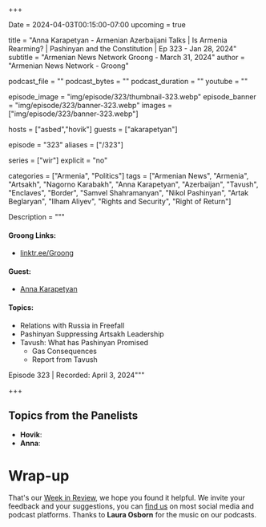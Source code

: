 +++

Date = 2024-04-03T00:15:00-07:00
upcoming = true

title = "Anna Karapetyan - Armenian Azerbaijani Talks | Is Armenia Rearming? | Pashinyan and the Constitution | Ep 323 - Jan 28, 2024"
subtitle = "Armenian News Network Groong - March 31, 2024"
author = "Armenian News Network - Groong"

podcast_file = ""
podcast_bytes = ""
podcast_duration = ""
youtube = ""

episode_image = "img/episode/323/thumbnail-323.webp"
episode_banner = "img/episode/323/banner-323.webp"
images = ["img/episode/323/banner-323.webp"]

hosts = ["asbed","hovik"]
guests = ["akarapetyan"]

episode = "323"
aliases = ["/323"]

series = ["wir"]
explicit = "no"

categories = ["Armenia", "Politics"]
tags = ["Armenian News", "Armenia", "Artsakh", "Nagorno Karabakh", "Anna Karapetyan", "Azerbaijan", "Tavush", "Enclaves", "Border", "Samvel Shahramanyan", "Nikol Pashinyan", "Artak Beglaryan", "Ilham Aliyev", "Rights and Security", "Right of Return"]

Description = """

#### Groong Links:
* [linktr.ee/Groong](https://linktr.ee/groong)

#### Guest:
* [Anna Karapetyan](/guest/akarapetyan)

#### Topics:
* Relations with Russia in Freefall
* Pashinyan Suppressing Artsakh Leadership
* Tavush: What has Pashinyan Promised
    * Gas Consequences
    * Report from Tavush


Episode 323 | Recorded: April 3, 2024"""

+++


## Topics from the Panelists
* **Hovik**: 
* **Anna**: 


# Wrap-up

That's our [Week in Review](https://podcasts.groong.org/), we hope you found it helpful. We invite your feedback and your suggestions, you can [find us](https://linktr.ee/groong) on most social media and podcast platforms.
Thanks to __Laura Osborn__ for the music on our podcasts.
